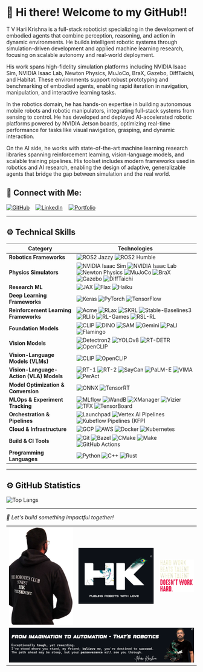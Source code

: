
# 👋 Hi there! Welcome to my GitHub!!

T V Hari Krishna is a full-stack roboticist specializing in the development of embodied agents that combine perception, reasoning, and action in dynamic environments. He builds intelligent robotic systems through simulation-driven development and applied machine learning research, focusing on scalable autonomy and real-world deployment.

His work spans high-fidelity simulation platforms including NVIDIA Isaac Sim, NVIDIA Isaac Lab, Newton Physics, MuJoCo, BraX, Gazebo, DiffTaichi, and Habitat. These environments support robust prototyping and benchmarking of embodied agents, enabling rapid iteration in navigation, manipulation, and interactive learning tasks.

In the robotics domain, he has hands-on expertise in building autonomous mobile robots and robotic manipulators, integrating full-stack systems from sensing to control. He has developed and deployed AI-accelerated robotic platforms powered by NVIDIA Jetson boards, optimizing real-time performance for tasks like visual navigation, grasping, and dynamic interaction.

On the AI side, he works with state-of-the-art machine learning research libraries spanning reinforcement learning, vision-language models, and scalable training pipelines. His toolset includes modern frameworks used in robotics and AI research, enabling the design of adaptive, generalizable agents that bridge the gap between simulation and the real world.

## 🔗 Connect with Me:

[![GitHub](https://img.shields.io/badge/-GitHub-181717?logo=github&logoColor=white)](https://github.com/tvharikrishna) &nbsp;&nbsp;
[![LinkedIn](https://img.shields.io/badge/-LinkedIn-0A66C2?logo=linkedin&logoColor=white)](https://www.linkedin.com/in/tvhari-krsna/) &nbsp;&nbsp;
[![Portfolio](https://img.shields.io/badge/-Portfolio-24292E?logo=githubpages&logoColor=white)](https://tvharikrishna.github.io/) &nbsp;&nbsp;

---

## ⚙️ Technical Skills

| **Category**               | **Technologies** |
|---------------------------|------------------|
| **Robotics Frameworks**    | ![ROS2 Jazzy](https://img.shields.io/badge/ROS2%20Jazzy-22314E?style=flat-square&logo=ros&logoColor=white) ![ROS2 Humble](https://img.shields.io/badge/ROS2%20Humble-22314E?style=flat-square&logo=ros&logoColor=white) |
| **Physics Simulators** | ![NVIDIA Isaac Sim](https://img.shields.io/badge/Isaac%20Sim-76B900.svg?&style=flat-square&logo=nvidia&logoColor=white) ![NVIDIA Isaac Lab](https://img.shields.io/badge/Isaac%20Lab-76B900.svg?&style=flat-square&logo=nvidia&logoColor=white) ![Newton Physics](https://img.shields.io/badge/Newton%20Physics-000000.svg?&style=flat-square&logo=nvidia&logoColor=white) ![MuJoCo](https://img.shields.io/badge/MuJoCo-1A1A1A.svg?&style=flat-square&logo=google&logoColor=white) ![BraX](https://img.shields.io/badge/BraX-512DA8.svg?&style=flat-square&logo=google&logoColor=white) ![Gazebo](https://img.shields.io/badge/Gazebo-007ACC.svg?&style=flat-square&logo=ros&logoColor=white) ![DiffTaichi](https://img.shields.io/badge/⚙️%20DiffTaichi-2E2E2E.svg?&style=flat-square&logo=taichi&logoColor=white) |
| **Research ML** | ![JAX](https://img.shields.io/badge/JAX-FFAD00.svg?&style=flat-square&logo=google&logoColor=black) ![Flax](https://img.shields.io/badge/Flax-009688.svg?&style=flat-square&logo=leaflet&logoColor=white) ![Haiku](https://img.shields.io/badge/Haiku-3F51B5.svg?&style=flat-square&logo=monzo&logoColor=white) |
| **Deep Learning Frameworks** | ![Keras](https://img.shields.io/badge/Keras-D00000?style=flat-square&logo=keras&logoColor=white) ![PyTorch](https://img.shields.io/badge/PyTorch-EE4C2C?style=flat-square&logo=pytorch&logoColor=white) ![TensorFlow](https://img.shields.io/badge/TensorFlow-FF6F00?style=flat-square&logo=tensorflow&logoColor=white) |
| **Reinforcement Learning Frameworks** | ![Acme](https://img.shields.io/badge/Acme-0A9396.svg?style=flat-square&logo=google&logoColor=white) ![RLax](https://img.shields.io/badge/RLax-FFA500.svg?style=flat-square&logo=google&logoColor=white) ![SKRL](https://img.shields.io/badge/SKRL-6C5DD3.svg?&style=flat-square&logo=pytorch&logoColor=white) ![Stable-Baselines3](https://img.shields.io/badge/Stable--Baselines3-FF7043.svg?&style=flat-square&logo=python&logoColor=white) ![RLlib](https://img.shields.io/badge/RLlib-7950F2.svg?&style=flat-square&logo=ray&logoColor=white) ![RL-Games](https://img.shields.io/badge/RL--Games-FF5370.svg?&style=flat-square&logo=pytorch&logoColor=white) ![RSL-RL](https://img.shields.io/badge/RSL--RL-00897B.svg?&style=flat-square&logo=pytorch&logoColor=white) |
| **Foundation Models** | ![CLIP](https://img.shields.io/badge/CLIP-8CA0D7.svg?&style=flat-square&logo=openai&logoColor=white) ![DINO](https://img.shields.io/badge/DINO-0A9396.svg?&style=flat-square&logo=vit&logoColor=white) ![SAM](https://img.shields.io/badge/SAM-E4405F.svg?&style=flat-square&logo=meta&logoColor=white) ![Gemini](https://img.shields.io/badge/Gemini-6200EA.svg?&style=flat-square&logo=google&logoColor=white) ![PaLI](https://img.shields.io/badge/PaLI-34A853.svg?&style=flat-square&logo=google&logoColor=white) ![Flamingo](https://img.shields.io/badge/Flamingo-FF69B4.svg?&style=flat-square&logo=deepmind&logoColor=white) |
| **Vision Models** | ![Detectron2](https://img.shields.io/badge/Detectron2-1E88E5.svg?&style=flat-square&logo=facebook&logoColor=white) ![YOLOv8](https://img.shields.io/badge/YOLOv8-FFB300.svg?&style=flat-square&logo=python&logoColor=black) ![RT-DETR](https://img.shields.io/badge/RT--DETR-7E57C2.svg?&style=flat-square&logo=transformers&logoColor=white) ![OpenCLIP](https://img.shields.io/badge/OpenCLIP-9C27B0.svg?&style=flat-square&logo=openai&logoColor=white) |
| **Vision-Language Models (VLMs)** | ![CLIP](https://img.shields.io/badge/CLIP-8CA0D7.svg?&style=flat-square&logo=openai&logoColor=white) ![OpenCLIP](https://img.shields.io/badge/OpenCLIP-9C27B0.svg?&style=flat-square&logo=openai&logoColor=white) |
| **Vision-Language-Action (VLA) Models** | ![RT-1](https://img.shields.io/badge/RT--1-1E88E5.svg?&style=flat-square&logo=google&logoColor=white) ![RT-2](https://img.shields.io/badge/RT--2-3949AB.svg?&style=flat-square&logo=google&logoColor=white) ![SayCan](https://img.shields.io/badge/SayCan-6D4C41.svg?&style=flat-square&logo=google&logoColor=white) ![PaLM-E](https://img.shields.io/badge/PaLM--E-00ACC1.svg?&style=flat-square&logo=google&logoColor=white) ![VIMA](https://img.shields.io/badge/VIMA-AB47BC.svg?&style=flat-square&logo=meta&logoColor=white) ![PerAct](https://img.shields.io/badge/PerAct-5D4037.svg?&style=flat-square&logo=princeton&logoColor=white) |
| **Model Optimization & Conversion** | ![ONNX](https://img.shields.io/badge/ONNX-005CED.svg?&style=flat-square&logo=onnx&logoColor=white) ![TensorRT](https://img.shields.io/badge/TensorRT-76B900.svg?&style=flat-square&logo=nvidia&logoColor=white)
| **MLOps & Experiment Tracking** | ![MLflow](https://img.shields.io/badge/MLflow-0072C6.svg?&style=flat-square&logo=mlflow&logoColor=white) ![WandB](https://img.shields.io/badge/W%26B-FFBE00.svg?&style=flat-square&logo=weightsandbiases&logoColor=black) ![XManager](https://img.shields.io/badge/XManager-0A9396.svg?&style=flat-square&logo=google&logoColor=white) ![Vizier](https://img.shields.io/badge/Vizier-34A853.svg?&style=flat-square&logo=google&logoColor=white) ![TFX](https://img.shields.io/badge/TFX-FF6F00.svg?&style=flat-square&logo=tensorflow&logoColor=white) ![TensorBoard](https://img.shields.io/badge/TensorBoard-FF6F00.svg?&style=flat-square&logo=tensorflow&logoColor=white) |
| **Orchestration & Pipelines** | ![Launchpad](https://img.shields.io/badge/Launchpad-0A9396.svg?&style=flat-square&logo=google&logoColor=white) ![Vertex AI Pipelines](https://img.shields.io/badge/Vertex%20AI%20Pipelines-4285F4.svg?&style=flat-square&logo=googlecloud&logoColor=white) ![Kubeflow Pipelines (KFP)](https://img.shields.io/badge/Kubeflow%20Pipelines-336791.svg?&style=flat-square&logo=kubeflow&logoColor=white) |
| **Cloud & Infrastructure** | ![GCP](https://img.shields.io/badge/GCP-4285F4.svg?&style=flat-square&logo=googlecloud&logoColor=white) ![AWS](https://img.shields.io/badge/AWS-FF9900.svg?&style=flat-square&logo=amazonaws&logoColor=white) ![Docker](https://img.shields.io/badge/Docker-2496ED.svg?&style=flat-square&logo=docker&logoColor=white) ![Kubernetes](https://img.shields.io/badge/Kubernetes-326CE5.svg?&style=flat-square&logo=kubernetes&logoColor=white)
| **Build & CI Tools** | ![Git](https://img.shields.io/badge/Git-F05032.svg?&style=flat-square&logo=git&logoColor=white) ![Bazel](https://img.shields.io/badge/Bazel-76D04B.svg?&style=flat-square&logo=bazel&logoColor=white) ![CMake](https://img.shields.io/badge/CMake-064F8C.svg?&style=flat-square&logo=cmake&logoColor=white) ![Make](https://img.shields.io/badge/Make-000000.svg?&style=flat-square&logo=gnubash&logoColor=white) ![GitHub Actions](https://img.shields.io/badge/GitHub%20Actions-2088FF.svg?&style=flat-square&logo=githubactions&logoColor=white) |
| **Programming Languages** | ![Python](https://img.shields.io/badge/Python-3776AB.svg?&style=flat-square&logo=python&logoColor=white) ![C++](https://img.shields.io/badge/C++-00599C.svg?&style=flat-square&logo=c%2B%2B&logoColor=white) ![Rust](https://img.shields.io/badge/Rust-000000.svg?&style=flat-square&logo=rust&logoColor=white) |

---

## ⚙️ GitHub Statistics

<!-- ![Hari's GitHub stats](https://github-readme-stats.vercel.app/api?username=tvharikrishna&show_icons=true&theme=radical)  -->
![Top Langs](https://github-readme-stats.vercel.app/api/top-langs/?username=tvharikrishna&layout=compact)

---

*🎯 Let's build something impactful together!*

<table align="center">
    <tr>
        <!-- Discipline Quote -->
        <td align="center">
            <img src="readme_data/president_hari.png" alt="Profile" width="330" />
        </td>
        <!-- Radha Krishna Image -->
        <td align="center">
            <img src="readme_data/radhakrishna.png" alt="Radha Krishna Image" width="385" />
        </td>
        <!-- Profile Image -->
        <td align="center">
            <img src="readme_data/discipline_is_key.png" alt="Discipline Quote" width="180" />
        </td>
    </tr>
    <tr>
        <!-- Final Motivational Image -->
        <td colspan="3" align="center">
            <img src="readme_data/harikrishna_motivation.png" alt="Checkmate Buddy" width="1000" />
        </td>
    </tr>
</table>

